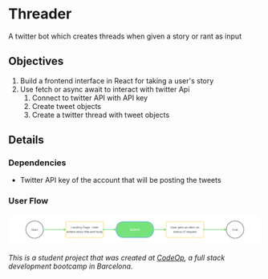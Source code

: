 # Threader

A twitter bot which creates threads when given a story or rant as input

## Objectives

1. Build a frontend interface in React for taking a user's story
1. Use fetch or async await to interact with twitter Api
   1. Connect to twitter API with API key
   1. Create tweet objects
   1. Create a twitter thread with tweet objects

## Details

### Dependencies

- Twitter API key of the account that will be posting the tweets

### User Flow
![Threader User Flow Diagram](user_flow.svg)


_This is a student project that was created at [CodeOp](http://CodeOp.tech), a full stack development bootcamp in Barcelona._
